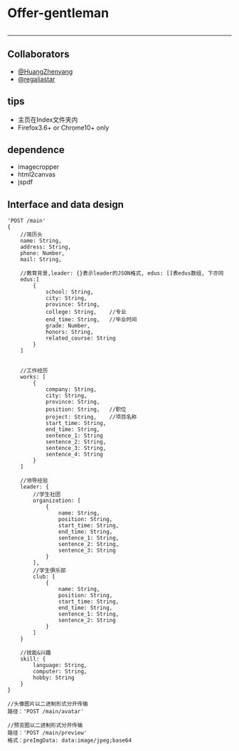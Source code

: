 # Offer-gentleman

<p align="left">
	<img alt="" src="https://img.shields.io/badge/JavaScript-ES6-green.svg" />
</p>

***
## Collaborators
* [@HuangZhenyang](https://github.com/HuangZhenyang)
* [@regaliastar](https://github.com/regaliastar)

## tips
* 主页在Index文件夹内
* Firefox3.6+ or Chrome10+ only

## dependence
* imagecropper
* html2canvas
* jspdf

## Interface and data design
```
'POST /main'
{
	//简历头
	name: String,
	address: String,
	phone: Number,
	mail: String,

	//教育背景,leader: {}表示leader的JSON格式, edus: []表edus数组, 下亦同
	edus:[
		{
	   		school: String,
	   		city: String,
	   		province: String,
	   		college: String,	//专业
	   		end_time: String,	//毕业时间
	   		grade: Number,
	   		honors: String,		
	   		related_course: String
   	    }
	]


	//工作经历
	works: [
		{
			company: String,
			city: String,
			province: String,
			position: String,	//职位
			project: String,	//项目名称
			start_time: String,
			end_time: String,
			sentence_1: String
			sentence_2: String,
			sentence_3: String,
			sentence_4: String
		}
	]

	//领导经验
	leader: {
		//学生社团
		organization: [
			{
				name: String,
				position: String,
				start_time: String,
				end_time: String,
				sentence_1: String,
				sentence_2: String,
				sentence_3: String
			}
		],
		//学生俱乐部
		club: [
			{
				name: String,
				position: String,
				start_time: String,
				end_time: String,
				sentence_1: String,
				sentence_2: String
			}
		]
	}

	//技能&兴趣
	skill: {
		language: String,
		computer: String,
		hobby: String
	}
}

//头像图片以二进制形式分开传输
路径：'POST /main/avatar'

//预览图以二进制形式分开传输
路径：'POST /main/preview'
格式：preImgData: data:image/jpeg;base64
```
